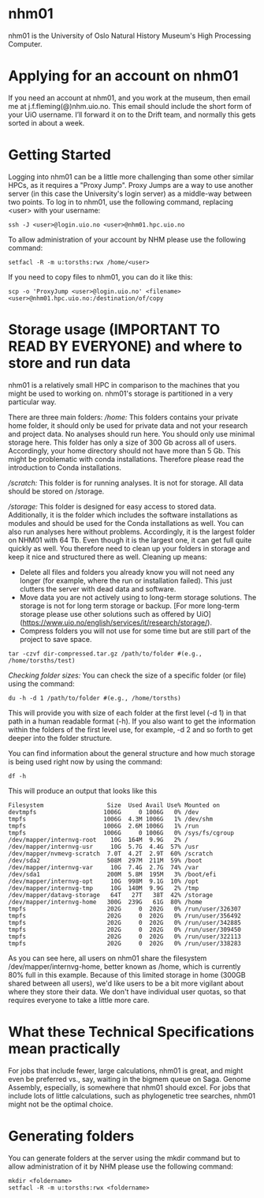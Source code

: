 # nhm01
nhm01 is the University of Oslo Natural History Museum's High Processing Computer. 

# Applying for an account on nhm01
If you need an account at nhm01, and you work at the museum, then email me at j.f.fleming(@)nhm.uio.no. This email should include the short form of your UiO username. I’ll forward it on to the Drift team, and normally this gets sorted in about a week.

# Getting Started
Logging into nhm01 can be a little more challenging than some other similar HPCs, as it requires a "Proxy Jump". Proxy Jumps are a way to use another server (in this case the University's login server) as a middle-way between two points.
To log in to nhm01, use the following command, replacing \<user\> with your username:

```
ssh -J <user>@login.uio.no <user>@nhm01.hpc.uio.no 
```

To allow administration of your account by NHM please use the following command:

```
setfacl -R -m u:torsths:rwx /home/<user>
```

If you need to copy files to nhm01, you can do it like this:

```
scp -o 'ProxyJump <user>@login.uio.no' <filename> <user>@nhm01.hpc.uio.no:/destination/of/copy
```

# Storage usage (IMPORTANT TO READ BY EVERYONE) and where to store and run data
nhm01 is a relatively small HPC in comparison to the machines that you might be used to working on. nhm01's storage is partitioned in a very particular way. 

There are three main folders:
*/home:*
This folders contains your private home folder, it should only be used for private data and not your research and project data. No analyses should run here. You should only use minimal storage here. This folder has only a size of 300 Gb across all of users. Accordingly, your home directory should not have more than 5 Gb. This might be problematic with conda installations. Therefore please read the introduction to Conda installations.

*/scratch:*
This folder is for running analyses. It is not for storage. All data should be stored on /storage.

*/storage:* 
This folder is designed for easy access to stored data. Additionally, it is the folder which includes the software installations as modules and should be used for the Conda installations as well. You can also run analyses here without problems. Accordingly, it is the largest folder on NHM01 with 64 Tb. Even though it is the largest one, it can get full quite quickly as well. 
You therefore need to clean up your folders in storage and keep it nice and structured there as well.
Cleaning up means: 
- Delete all files and folders you already know you will not need any longer (for example, where the run or installation failed). This just clutters the server with dead data and software.
- Move data you are not actively using to long-term storage solutions. The storage is not for long term storage or backup. [For more long-term storage please use other solutions such as offered by UiO] (https://www.uio.no/english/services/it/research/storage/).
- Compress folders you will not use for some time but are still part of the project to save space.

```
tar -czvf dir-compressed.tar.gz /path/to/folder #(e.g., /home/torsths/test)
```

*Checking folder sizes:* 
You can check the size of a specific folder (or file) using the command:

```
du -h -d 1 /path/to/folder #(e.g., /home/torsths)
```

This will provide you with size of each folder at the first level (-d 1) in that path in a human readable format (-h). If you also want to get the information within the folders of the first level use, for example, -d 2 and so forth to get deeper into the folder structure.

You can find information about the general structure and how much storage is being used right now by using the command:

```
df -h
```

This will produce an output that looks like this

```
Filesystem                  Size  Used Avail Use% Mounted on
devtmpfs                   1006G     0 1006G   0% /dev
tmpfs                      1006G  4.3M 1006G   1% /dev/shm
tmpfs                      1006G  2.6M 1006G   1% /run
tmpfs                      1006G     0 1006G   0% /sys/fs/cgroup
/dev/mapper/internvg-root    10G  164M  9.9G   2% /
/dev/mapper/internvg-usr     10G  5.7G  4.4G  57% /usr
/dev/mapper/nvmevg-scratch  7.0T  4.2T  2.9T  60% /scratch
/dev/sda2                   508M  297M  211M  59% /boot
/dev/mapper/internvg-var     10G  7.4G  2.7G  74% /var
/dev/sda1                   200M  5.8M  195M   3% /boot/efi
/dev/mapper/internvg-opt     10G  998M  9.1G  10% /opt
/dev/mapper/internvg-tmp     10G  140M  9.9G   2% /tmp
/dev/mapper/datavg-storage   64T   27T   38T  42% /storage
/dev/mapper/internvg-home   300G  239G   61G  80% /home
tmpfs                       202G     0  202G   0% /run/user/326307
tmpfs                       202G     0  202G   0% /run/user/356492
tmpfs                       202G     0  202G   0% /run/user/342885
tmpfs                       202G     0  202G   0% /run/user/309450
tmpfs                       202G     0  202G   0% /run/user/322113
tmpfs                       202G     0  202G   0% /run/user/338283
```

As you can see here, all users on nhm01 share the filesystem /dev/mapper/internvg-home, better known as /home, which is currently 80% full in this example. Because of this limited storage in home (300GB shared between all users), we'd like users to be a bit more vigilant about where they store their data. We don't have individual user quotas, so that requires everyone to take a little more care.

# What these Technical Specifications mean practically
  For jobs that include fewer, large calculations, nhm01 is great, and might even be preferred vs., say, waiting in the bigmem queue on Saga. Genome Assembly, especially, is somewhere that nhm01 should excel.
  For jobs that include lots of little calculations, such as phylogenetic tree searches, nhm01 might not be the optimal choice.

# Generating folders
You can generate folders at the server using the mkdir command but to allow administration of it by NHM please use the following command:

```
mkdir <foldername>
setfacl -R -m u:torsths:rwx <foldername>
```

